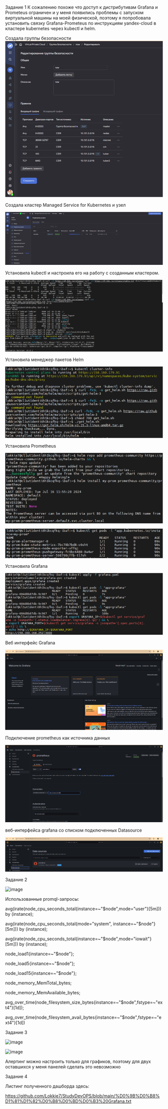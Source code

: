 Задание 1
К сожалению похоже что доступ к дистрибутивам Grafana и Prometeus ограничен и у меня появились проблемы с запуском виртуальной машины на моей физической, поэтому я попробовала установить связку Grafana-Prometeus по инструкциям yandex-cloud в кластере kubernetes через kubectl и helm.

Создала группы безопасности
![image](https://github.com/Lokkie7/StudyDevOPS/blob/main/Grafana/1-%D0%A1%D0%BE%D0%B7%D0%B4%D0%B0%D0%BD%D0%B8%D0%B5%20%D0%B3%D1%80%D1%83%D0%BF%D0%BF%20%D0%B1%D0%B5%D0%B7%D0%BE%D0%BF%D0%B0%D1%81%D0%BD%D0%BE%D1%81%D1%82%D0%B8.png)

Создала кластер Managed Service for Kubernetes и узел

![image](https://github.com/Lokkie7/StudyDevOPS/blob/main/Grafana/2-managed%20service%20for%20cubernetes.png)

Установила kubectl и настроила его на работу с созданным кластером.

![image](https://github.com/Lokkie7/StudyDevOPS/blob/main/Grafana/3%20-%20%D1%83%D1%81%D1%82%D0%B0%D0%BD%D0%BE%D0%B2%D0%BA%D0%B0%20cubectl.png)

Установила менеджер пакетов Helm

![image](https://github.com/Lokkie7/StudyDevOPS/blob/main/Grafana/4%20-%20%D1%83%D1%81%D1%82%D0%B0%D0%BD%D0%BE%D0%B2%D0%BA%D0%B0%20helm.png)

Установила Prometheus

![image](https://github.com/Lokkie7/StudyDevOPS/blob/main/Grafana/5%20-%20%D0%A3%D1%81%D1%82%D0%B0%D0%BD%D0%BE%D0%B2%D0%BA%D0%B0%20prometheus.png)


![image](https://github.com/Lokkie7/StudyDevOPS/blob/main/Grafana/5.1.-%D0%97%D0%B0%D0%BF%D1%83%D1%89%D0%B5%D0%BD%D0%BD%D1%8B%D0%B9%20prometheus.png)

Установила Grafana

![image](https://github.com/Lokkie7/StudyDevOPS/blob/main/Grafana/6%20-%20%D0%A3%D1%81%D1%82%D0%B0%D0%BD%D0%BE%D0%B2%D0%BA%D0%B0%20grafana.png)

Веб интерфейс Grafana

![image](https://github.com/Lokkie7/StudyDevOPS/blob/main/Grafana/7%20-%20%D0%92%D0%B5%D0%B1%20%D0%B8%D0%BD%D1%82%D0%B5%D1%80%D1%84%D0%B5%D0%B9%D1%81%20grafana.png)

Подключение prometheus как источника данных

![image](https://github.com/Lokkie7/StudyDevOPS/blob/main/Grafana/8%20-%20%D0%B4%D0%BE%D0%B1%D0%B0%D0%B2%D0%BB%D0%B5%D0%BD%D0%B8%D0%B5%20prometheus%20%D0%BA%D0%B0%D0%BA%20%D0%B8%D1%81%D1%82%D0%BE%D1%87%D0%BD%D0%B8%D0%BA%D0%B0%20%D0%B4%D0%B0%D0%BD%D0%BD%D1%8B%D1%85.png)

веб-интерфейса grafana со списком подключенных Datasource

![image](https://github.com/Lokkie7/StudyDevOPS/blob/main/Grafana/9%20-%20%D0%B8%D1%81%D1%82%D0%BE%D1%87%D0%BD%D0%B8%D0%BA%D0%B8%20%D0%B4%D0%B0%D0%BD%D0%BD%D1%8B%D1%85.png)

Задание 2

![image](https://github.com/user-attachments/assets/4a64f598-702c-4a49-92dd-9b1d8da77ea4)

Использованные promql-запросы:

avg(irate(node_cpu_seconds_total{instance=~"$node",mode="user"}[5m])) by (instance);

avg(irate(node_cpu_seconds_total{mode="system", instance=~"$node"}[5m])) by (instance);

avg(irate(node_cpu_seconds_total{instance=~"$node",mode="iowait"}[5m])) by (instance);

node_load1{instance=~"$node"};

node_load5{instance=~"$node"};

node_load15{instance=~"$node"};

node_memory_MemTotal_bytes;

node_memory_MemAvailable_bytes;

avg_over_time(node_filesystem_size_bytes{instance=~"$node",fstype=~"ext4"}[1d]);

avg_over_time(node_filesystem_avail_bytes{instance=~"$node",fstype=~"ext4"}[1d])

Задание 3


![image](https://github.com/user-attachments/assets/187456ac-a4c7-48b0-ba53-28aab36b6856)


![image](https://github.com/user-attachments/assets/88ebb59d-5dd0-447c-9ad1-b35a70dcce64)

Алертинг можно настроить только для графиков, поэтому для двух оставшихся у меня панелей сделать это невозможно

Задание 4

Листинг полученного дашборда здесь:

https://github.com/Lokkie7/StudyDevOPS/blob/main/%D0%9B%D0%B8%D1%81%D1%82%D0%B8%D0%BD%D0%B3%20Grafana.txt
